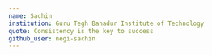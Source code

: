 ```yaml
---
name: Sachin
institution: Guru Tegh Bahadur Institute of Technology
quote: Consistency is the key to success
github_user: negi-sachin
---
```

